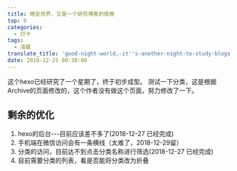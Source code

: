 ```yaml
---
title: 晚安世界，又是一个研究博客的夜晚
top: 0
categories:
  - 打卡
tags:
  - 凌晨
translate_title: 'good-night-world,-it''s-another-night-to-study-blogs'
date: 2018-12-25 00:30:00
---
```


这个hexo已经研究了一个星期了，终于初步成型。
测试一下分类，这是根据Archive的页面修改的，这个作者没有做这个页面，努力修改了一下。

<!-- more -->

## 剩余的优化

1. hexo的后台---目前应该差不多了(2018-12-27 已经完成)
2. 手机端在微信访问会有一条横线（太难了，2018-12-29留）
3. 分类的访问，目前达不到点击分类名称进行筛选(2018-12-27 已经完成)
4. 目前需要分类的列表，看是否能将分类改为折叠


